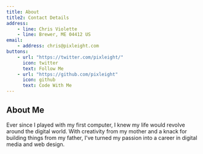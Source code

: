 ```yaml
---
title: About
title2: Contact Details
address:
    - line: Chris Violette
    - line: Brewer, ME 04412 US
email:
    - address: chris@pixleight.com
buttons:
    - url: "https://twitter.com/pixleight/"
      icon: twitter
      text: Follow Me
    - url: "https://github.com/pixleight"
      icon: github
      text: Code With Me
---
```

## About Me

Ever since I played with my first computer, I knew my life would revolve around the digital world. With creativity from my mother and a knack for building things from my father, I've turned my passion into a career in digital media and web design.
